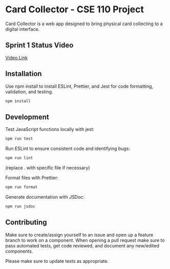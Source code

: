 # Card Collector - CSE 110 Project

Card Collector is a web app designed to bring physical card collecting to a digital interface.

## Sprint 1 Status Video

[Video Link](https://youtu.be/6OmUEN1WJqk)

## Installation

Use npm install to install ESLint, Prettier, and Jest for code formatting, validation, and testing.

```bash
npm install
```

## Development

Test JavaScript functions locally with jest:

```bash
npm run test
```

Run ESLint to ensure consistent code and identifying bugs:

```bash
npm run lint
```

(replace . with specific file if necessary)

Format files with Prettier:

```bash
npm run format
```

Generate documentation with JSDoc:

```bash
npm run jsdoc
```

## Contributing

Make sure to create/assign yourself to an issue and open up a feature branch to work on a component. When opening a pull request make sure to pass automated tests, get code reviewed, and document any new/edited components.

Please make sure to update tests as appropriate.
